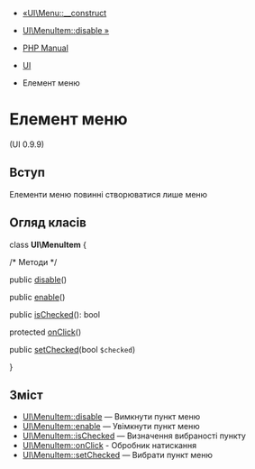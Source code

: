 - [«UI\Menu::\_\_construct](ui-menu.construct.md)
- [UI\MenuItem::disable »](ui-menuitem.disable.md)

- [PHP Manual](index.md)
- [UI](book.ui.md)
- Елемент меню

# Елемент меню

(UI 0.9.9)

## Вступ

Елементи меню повинні створюватися лише меню

## Огляд класів

class **UI\MenuItem** {

/\* Методи \*/

public [disable](ui-menuitem.disable.md)()

public [enable](ui-menuitem.enable.md)()

public [isChecked](ui-menuitem.ischecked.md)(): bool

protected [onClick](ui-menuitem.onclick.md)()

public [setChecked](ui-menuitem.setchecked.md)(bool `$checked`)

}

## Зміст

- [UI\MenuItem::disable](ui-menuitem.disable.md) — Вимкнути пункт
меню
- [UI\MenuItem::enable](ui-menuitem.enable.md) — Увімкнути пункт меню
- [UI\MenuItem::isChecked](ui-menuitem.ischecked.md) — Визначення
вибраності пункту
- [UI\MenuItem::onClick](ui-menuitem.onclick.md) - Обробник
натискання
- [UI\MenuItem::setChecked](ui-menuitem.setchecked.md) — Вибрати
пункт меню
